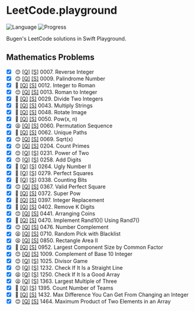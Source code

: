 # LeetCode.playground
![Language](https://img.shields.io/badge/Language-Swift%205.3-orange.svg)
![Progress](https://img.shields.io/badge/Count-35-orange.svg)

Bugen's LeetCode solutions in Swift Playground.
## Mathematics Problems
- [X] 😊 [[Q]](https://leetcode.com/problems/reverse-integer/) [[S]](.././LeetCode.playground/Pages/7-Reverse%20Integer.xcplaygroundpage/Contents.swift) 0007. Reverse Integer 
- [X] 😊 [[Q]](https://leetcode.com/problems/palindrome-number/) [[S]](.././LeetCode.playground/Pages/9-Palindrome%20Number.xcplaygroundpage/Contents.swift) 0009. Palindrome Number 
- [X] 🤨 [[Q]](https://leetcode.com/problems/integer-to-roman/) [[S]](.././LeetCode.playground/Pages/12.%20Integer%20to%20Roman.xcplaygroundpage/Contents.swift) 0012. Integer to Roman 
- [X] 😊 [[Q]](https://leetcode.com/problems/roman-to-integer/) [[S]](.././LeetCode.playground/Pages/13.%20Roman%20to%20Integer.xcplaygroundpage/Contents.swift) 0013. Roman to Integer 
- [X] 🤨 [[Q]](https://leetcode.com/problems/divide-two-integers/) [[S]](.././LeetCode.playground/Pages/29.%20Divide%20Two%20Integers.xcplaygroundpage/Contents.swift) 0029. Divide Two Integers 
- [X] 🔞 [[Q]](https://leetcode.com/problems/multiply-strings/) [[S]](.././LeetCode.playground/Pages/43.%20Multiply%20Strings.xcplaygroundpage/Contents.swift) 0043. Multiply Strings 
- [X] 🤨 [[Q]](https://leetcode.com/problems/rotate-image/) [[S]](.././LeetCode.playground/Pages/48.%20Rotate%20Image.xcplaygroundpage/Contents.swift) 0048. Rotate Image 
- [X] 🤨 [[Q]](https://leetcode.com/problems/powx-n/) [[S]](.././LeetCode.playground/Pages/50-Pow(x,%20n).xcplaygroundpage/Contents.swift) 0050. Pow(x, n) 
- [X] 😫 [[Q]](https://leetcode.com/problems/permutation-sequence/) [[S]](.././LeetCode.playground/Pages/60.%20Permutation%20Sequence.xcplaygroundpage/Contents.swift) 0060. Permutation Sequence 
- [X] 🤨 [[Q]](https://leetcode.com/problems/unique-paths/) [[S]](.././LeetCode.playground/Pages/62.%20Unique%20Paths.xcplaygroundpage/Contents.swift) 0062. Unique Paths 
- [X] 😊 [[Q]](https://leetcode.com/problems/sqrtx/) [[S]](.././LeetCode.playground/Pages/69-Sqrt(x).xcplaygroundpage/Contents.swift) 0069. Sqrt(x) 
- [X] 😊 [[Q]](https://leetcode.com/problems/count-primes/) [[S]](.././LeetCode.playground/Pages/204-Count%20Primes.xcplaygroundpage/Contents.swift) 0204. Count Primes 
- [X] 😊 [[Q]](https://leetcode.com/problems/power-of-two/) [[S]](.././LeetCode.playground/Pages/231-Power%20of%20Two.xcplaygroundpage/Contents.swift) 0231. Power of Two 
- [X] 😊 [[Q]](https://leetcode.com/problems/add-digits/) [[S]](.././LeetCode.playground/Pages/258.%20Add%20Digits.xcplaygroundpage/Contents.swift) 0258. Add Digits 
- [X] 🤨 [[Q]](https://leetcode.com/problems/ugly-number-ii/) [[S]](.././LeetCode.playground/Pages/264.%20Ugly%20Number%20II.xcplaygroundpage/Contents.swift) 0264. Ugly Number II 
- [X] 🤨 [[Q]](https://leetcode.com/problems/perfect-squares/) [[S]](.././LeetCode.playground/Pages/279.%20Perfect%20Squares.xcplaygroundpage/Contents.swift) 0279. Perfect Squares 
- [X] 🤨 [[Q]](https://leetcode.com/problems/counting-bits/) [[S]](.././LeetCode.playground/Pages/338-Counting%20Bits.xcplaygroundpage/Contents.swift) 0338. Counting Bits 
- [X] 😊 [[Q]](https://leetcode.com/problems/valid-perfect-square/) [[S]](.././LeetCode.playground/Pages/367-Valid%20Perfect%20Square.xcplaygroundpage/Contents.swift) 0367. Valid Perfect Square 
- [X] 🤨 [[Q]](https://leetcode.com/problems/super-pow/) [[S]](.././LeetCode.playground/Pages/372-Super%20Pow.xcplaygroundpage/Contents.swift) 0372. Super Pow 
- [X] 🤨 [[Q]](https://leetcode.com/problems/integer-replacement/) [[S]](.././LeetCode.playground/Pages/397.%20Integer%20Replacement.xcplaygroundpage/Contents.swift) 0397. Integer Replacement 
- [X] 🤨 [[Q]](https://leetcode.com/problems/remove-k-digits/) [[S]](.././LeetCode.playground/Pages/402-Remove%20K%20Digits.xcplaygroundpage/Contents.swift) 0402. Remove K Digits 
- [X] 😊 [[Q]](https://leetcode.com/problems/arranging-coins/) [[S]](.././LeetCode.playground/Pages/441.%20Arranging%20Coins.xcplaygroundpage/Contents.swift) 0441. Arranging Coins 
- [X] 🔞 [[Q]](https://leetcode.com/problems/implement-rand10-using-rand7/) [[S]](.././LeetCode.playground/Pages/470.%20Implement%20Rand10()%20Using%20Rand7().xcplaygroundpage/Contents.swift) 0470. Implement Rand10() Using Rand7() 
- [X] 😊 [[Q]](https://leetcode.com/problems/number-complement/) [[S]](.././LeetCode.playground/Pages/476-Number%20Complement.xcplaygroundpage/Contents.swift) 0476. Number Complement 
- [X] 😫 [[Q]](https://leetcode.com/problems/random-pick-with-blacklist/) [[S]](.././LeetCode.playground/Pages/710.%20Random%20Pick%20with%20Blacklist.xcplaygroundpage/Contents.swift) 0710. Random Pick with Blacklist 
- [X] 😫 [[Q]](https://leetcode.com/problems/rectangle-area-ii/) [[S]](.././LeetCode.playground/Pages/850-Rectangle%20Area%20II.xcplaygroundpage/Contents.swift) 0850. Rectangle Area II 
- [X] 🔞 [[Q]](https://leetcode.com/problems/largest-component-size-by-common-factor/) [[S]](.././LeetCode.playground/Pages/952.%20Largest%20Component%20Size%20by%20Common%20Factor.xcplaygroundpage/Contents.swift) 0952. Largest Component Size by Common Factor 
- [X] 😊 [[Q]](https://leetcode.com/problems/complement-of-base-10-integer/) [[S]](.././LeetCode.playground/Pages/1009-Complement%20of%20Base%2010%20Integer.xcplaygroundpage/Contents.swift) 1009. Complement of Base 10 Integer 
- [X] 😊 [[Q]](https://leetcode.com/problems/divisor-game/) [[S]](.././LeetCode.playground/Pages/1025.%20Divisor%20Game.xcplaygroundpage/Contents.swift) 1025. Divisor Game 
- [X] 😊 [[Q]](https://leetcode.com/problems/check-if-it-is-a-straight-line/) [[S]](.././LeetCode.playground/Pages/1232-Check%20If%20It%20Is%20a%20Straight%20Line.xcplaygroundpage/Contents.swift) 1232. Check If It Is a Straight Line 
- [X] 😫 [[Q]](https://leetcode.com/problems/check-if-it-is-a-good-array/) [[S]](.././LeetCode.playground/Pages/1250.%20Check%20If%20It%20Is%20a%20Good%20Array.xcplaygroundpage/Contents.swift) 1250. Check If It Is a Good Array 
- [X] 😫 [[Q]](https://leetcode.com/problems/largest-multiple-of-three/) [[S]](.././LeetCode.playground/Pages/1363.%20Largest%20Multiple%20of%20Three.xcplaygroundpage/Contents.swift) 1363. Largest Multiple of Three 
- [X] 🤨 [[Q]](https://leetcode.com/problems/count-number-of-teams/) [[S]](.././LeetCode.playground/Pages/1395-Count%20Number%20of%20Teams.xcplaygroundpage/Contents.swift) 1395. Count Number of Teams 
- [X] 🤨 [[Q]](https://leetcode.com/problems/max-difference-you-can-get-from-changing-an-integer/) [[S]](.././LeetCode.playground/Pages/1432.%20Max%20Difference%20You%20Can%20Get%20From%20Changing%20an%20Integer.xcplaygroundpage/Contents.swift) 1432. Max Difference You Can Get From Changing an Integer 
- [X] 😊 [[Q]](https://leetcode.com/problems/maximum-product-of-two-elements-in-an-array/) [[S]](.././LeetCode.playground/Pages/1464-Maximum%20Product%20of%20Two%20Elements%20in%20an%20Array.xcplaygroundpage/Contents.swift) 1464. Maximum Product of Two Elements in an Array 
